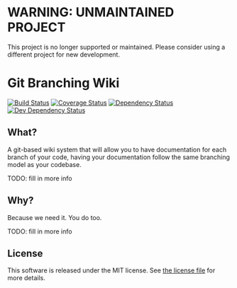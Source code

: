# WARNING: UNMAINTAINED PROJECT

This project is no longer supported or maintained. Please consider using a different
project for new development.

Git Branching Wiki
=====================================================

[![Build Status](https://travis-ci.org/silvermine/git-branching-wiki.png?branch=master)](https://travis-ci.org/silvermine/git-branching-wiki)
[![Coverage Status](https://coveralls.io/repos/github/silvermine/git-branching-wiki/badge.svg?branch=master)](https://coveralls.io/github/silvermine/git-branching-wiki?branch=master)
[![Dependency Status](https://david-dm.org/silvermine/git-branching-wiki.png)](https://david-dm.org/silvermine/git-branching-wiki)
[![Dev Dependency Status](https://david-dm.org/silvermine/git-branching-wiki/dev-status.png)](https://david-dm.org/silvermine/git-branching-wiki#info=devDependencies&view=table)


What?
-------------

A git-based wiki system that will allow you to have documentation for each branch of your code, having your
documentation follow the same branching model as your codebase.

TODO: fill in more info


Why?
----

Because we need it. You do too.

TODO: fill in more info


License
-------

This software is released under the MIT license. See [the license file](LICENSE) for more details.
